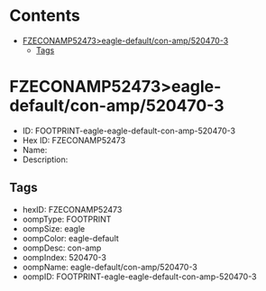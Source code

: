



Contents
========

* [FZECONAMP52473>eagle-default/con-amp/520470-3](#fzeconamp52473eagle-defaultcon-amp520470-3)
	* [Tags](#tags)

# FZECONAMP52473>eagle-default/con-amp/520470-3

- ID: FOOTPRINT-eagle-eagle-default-con-amp-520470-3
- Hex ID: FZECONAMP52473
- Name: 
- Description: 

## Tags

- hexID: FZECONAMP52473
- oompType: FOOTPRINT
- oompSize: eagle
- oompColor: eagle-default
- oompDesc: con-amp
- oompIndex: 520470-3
- oompName: eagle-default/con-amp/520470-3
- oompID: FOOTPRINT-eagle-eagle-default-con-amp-520470-3
